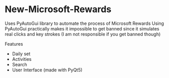 # New-Microsoft-Rewards

Uses PyAutoGui library to automate the process of Microsoft Rewards
Using PyAutoGui practically makes it impossible to get banned since it simulates real clicks and key strokes
(I am not responsible if you get banned though)

Features
 - Daily set
 - Activities
 - Search
 - User Interface (made with PyQt5)
